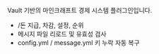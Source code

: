 Vault 기반의 마인크래프트 경제 시스템 플러그인입니다.
- /돈 지급, 차감, 설정, 순위
- 메시지 파일 리로드 및 유효성 검사
- config.yml / message.yml 키 누락 자동 복구
